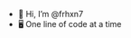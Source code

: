 - 👋 Hi, I’m @frhxn7
- 🖥️ One line of code at a time

<!---
frhxn7/frhxn7 is a ✨ special ✨ repository because its `README.md` (this file) appears on your GitHub profile.
You can click the Preview link to take a look at your changes.
--->

